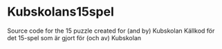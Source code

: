 ﻿# Kubskolans15spel
Source code for the 15 puzzle created for (and by) Kubskolan
Källkod för det 15-spel som är gjort för (och av) Kubskolan 
